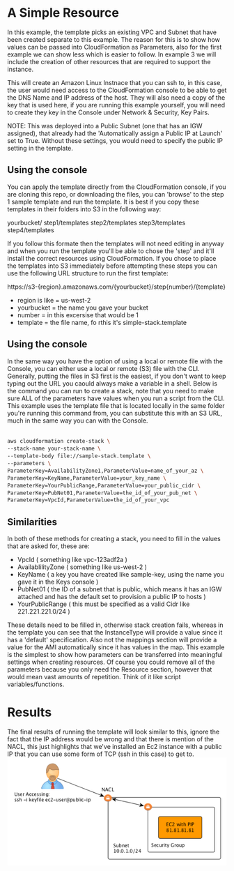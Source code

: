 # A Simple Resource

In this example, the template picks an existing VPC and Subnet that have been created separate to this example. The reason for this is to show how values can be passed into CloudFormation as Parameters, also for the first example we can show less which is easier to follow. In example 3 we will include the creation of other resources that are required to support the instance.

This will create an Amazon Linux Instnace that you can ssh to, in this case, the user would need access to the CloudFormation console to be able to get the DNS Name and IP address of the host. They will also need a copy of the key that is used here, if you are running this example yourself, you will need to create they key in the Console under Network & Security, Key Pairs.

NOTE: This was deployed into a Public Subnet (one that has an IGW assigned), that already had the 'Automatically assign a Public IP at Launch' set to True. Without these settings, you would need to specify the public IP setting in the template.

## Using the console
You can apply the template directly from the CloudFormation console, if you are cloning this repo, or downloading the files, you can 'browse' to the step 1 sample template and run the template. It is best if you copy these templates in their folders into S3 in the following way:

yourbucket/
  step1/templates
  step2/templates
  step3/templates
  step4/templates
  
If you follow this formate then the templates will not need editing in anyway and when you run the template you'll be able to chose the 'step' and it'll install the correct resources using CloudFormation. If you chose to place the templates into S3 immediately before attempting these steps you can use the following URL structure to run the first template:

https://s3-{region}.amazonaws.com/{yourbucket}/step{number}/{template}

 * region is like = us-west-2
 * yourbucket = the name you gave your bucket
 * number = in this excersise that would be 1
 * template = the file name, fo rthis it's simple-stack.template

## Using the console

In the same way you have the option of using a local or remote file with the Console, you can either use a local or remote (S3) file with the CLI. Generally, putting the files in S3 first is the easiest, if you don't want to keep typing out the URL you caould always make a variable in a shell. Below is the command you can run to create a stack, note that you need to make sure ALL of the parameters have values when you run a script from the CLI. This example uses the template file that is located locally in the same folder you're running this command from, you can substitute this with an S3 URL, much in the same way you can with the Console.

```sh

aws cloudformation create-stack \
--stack-name your-stack-name \
--template-body file://sample-stack.template \
--parameters \
ParameterKey=AvailabilityZone1,ParameterValue=name_of_your_az \
ParameterKey=KeyName,ParameterValue=your_key_name \
ParameterKey=YourPublicRange,ParameterValue=your_public_cidr \
ParameterKey=PubNet01,ParameterValue=the_id_of_your_pub_net \
ParameterKey=VpcId,ParameterValue=the_id_of_your_vpc

```

## Similarities

In both of these methods for creating a stack, you need to fill in the values that are asked for, these are:

 * VpcId ( something like vpc-123adf2a )
 * AvailablilityZone ( something like us-west-2 )
 * KeyName ( a key you have created like sample-key, using the name you gave it in the Keys console )
 * PubNet01 ( the ID of a subnet that is public, which means it has an IGW attached and has the default set to provision a public IP to hosts )
 * YourPublicRange ( this must be specified as a valid Cidr like 221.221.221.0/24 )
 
 
These details need to be filled in, otherwise stack creation fails, whereas in the template you can see that the InstanceType will provide a value since it has a 'default' specification. Also not the mappings section will provide a value for the AMI automatically since it has values in the map. This example is the simplest to show how parameters can be transferred into meaningful settings when creating resources. Of course you could remove all of the parameters because you only need the Resource section, however that would mean vast amounts of repetition. Think of it like script variables/functions.

# Results

The final results of running the template will look similar to this, ignore the fact that the IP address would be wrong and that there is mention of the NACL, this just highlights that we've installed an Ec2 instance with a public IP that you can use some form of TCP (ssh in this case) to get to.
![Image of Resources](/images/sg.png)